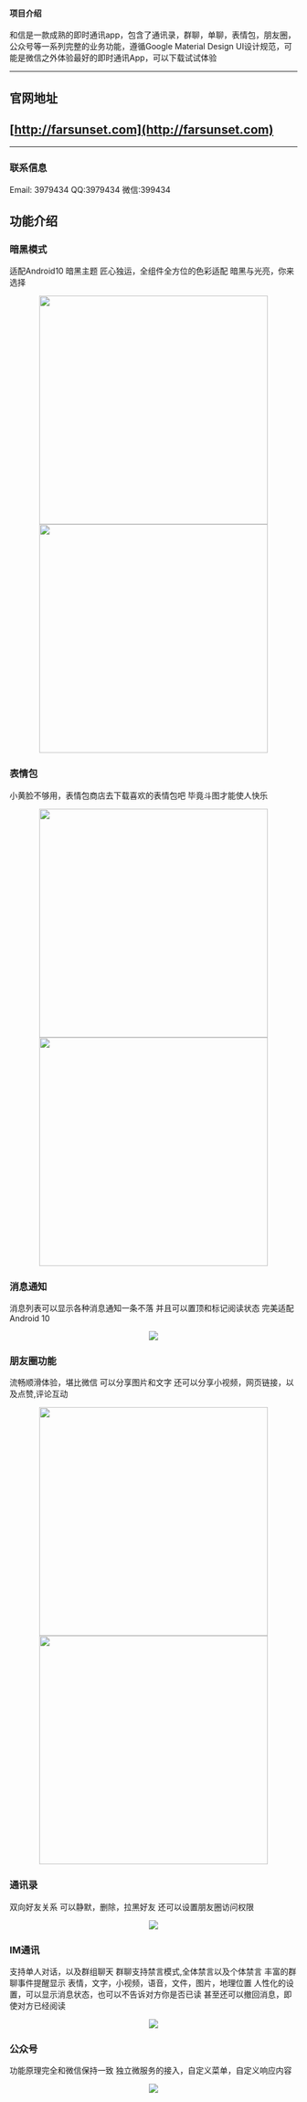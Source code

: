 #### 项目介绍
和信是一款成熟的即时通讯app，包含了通讯录，群聊，单聊，表情包，朋友圈，公众号等一系列完整的业务功能，遵循Google Material Design UI设计规范，可能是微信之外体验最好的即时通讯App，可以下载试试体验
   
---
## 官网地址
## [http://farsunset.com](http://farsunset.com)
---  

### 联系信息
Email: 3979434
QQ:3979434
微信:399434


## 功能介绍

### 暗黑模式
适配Android10 暗黑主题
匠心独运，全组件全方位的色彩适配
暗黑与光亮，你来选择
<div align="center">
   <img src="http://staticres.oss-cn-hangzhou.aliyuncs.com/hoxin/single_chatting_dark.jpg" width="400px"  />
   <img src="http://staticres.oss-cn-hangzhou.aliyuncs.com/hoxin/single_chatting_dark.jpg" width="400px" />
</div>

### 表情包
小黄脸不够用，表情包商店去下载喜欢的表情包吧
毕竟斗图才能使人快乐
<div align="center">
   <img src="http://staticres.oss-cn-hangzhou.aliyuncs.com/hoxin/emoticon_mall.jpg" width="400px"  />
   <img src="http://staticres.oss-cn-hangzhou.aliyuncs.com/hoxin/emoticon_view.jpg" width="400px" />
</div>


### 消息通知
消息列表可以显示各种消息通知一条不落
并且可以置顶和标记阅读状态
完美适配Android 10
<div align="center">
   <img src="http://staticres.oss-cn-hangzhou.aliyuncs.com/hoxin/session.jpg" />
</div>

### 朋友圈功能
流畅顺滑体验，堪比微信
可以分享图片和文字
还可以分享小视频，网页链接，以及点赞,评论互动
<div align="center">
   <img src="http://staticres.oss-cn-hangzhou.aliyuncs.com/hoxin/moment_timeline_dark.jpg" width="400px"  />
   <img src="http://staticres.oss-cn-hangzhou.aliyuncs.com/hoxin/moment_timeline_light.jpg" width="400px" />
</div>

### 通讯录
双向好友关系
可以静默，删除，拉黑好友
还可以设置朋友圈访问权限
<div align="center">
   <img src="http://staticres.oss-cn-hangzhou.aliyuncs.com/hoxin/contacts_dark.jpg" />
</div>



### IM通讯
支持单人对话，以及群组聊天
群聊支持禁言模式,全体禁言以及个体禁言
丰富的群聊事件提醒显示
表情，文字，小视频，语音，文件，图片，地理位置
人性化的设置，可以显示消息状态，也可以不告诉对方你是否已读
甚至还可以撤回消息，即使对方已经阅读
<div align="center">
   <img src="http://staticres.oss-cn-hangzhou.aliyuncs.com/hoxin/group_chat.jpg" />
</div>


### 公众号
功能原理完全和微信保持一致
独立微服务的接入，自定义菜单，自定义响应内容
<div align="center">
   <img src="http://staticres.oss-cn-hangzhou.aliyuncs.com/hoxin/ms_chat.jpg" />
</div>


